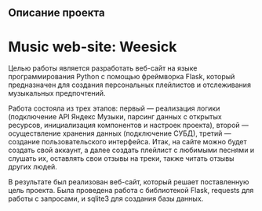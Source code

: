 ## Описание проекта

# Music web-site: Weesick

Целью работы является разработать веб-сайт на языке программирования Python с помощью фреймворка Flask, который предназначен для создания персональных плейлистов и отслеживания музыкальных предпочтений.

Работа состояла из трех этапов: первый — реализация логики (подключение API Яндекс Музыки, парсинг данных с открытых ресурсов, инициализация компонентов и настроек проекта), второй — осуществление хранения данных (подключение СУБД), третий — создание пользовательского интерфейса. Итак, на сайте можно будет создать свой аккаунт, а далее создать плейлист с любимыми песнями и слушать их, оставлять свои отзывы на треки, также читать отзывы других людей. 

В результате был реализован веб-сайт, который решает поставленную цель проекта. Была проведена работа с библиотекой Flask, requests для работы с запросами, и sqlite3 для создания базы данных. 
